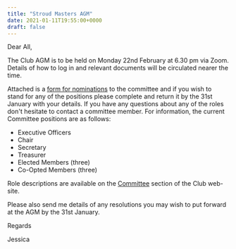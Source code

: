 ```yaml
---
title: "Stroud Masters AGM"
date: 2021-01-11T19:55:00+0000
draft: false
---
```

Dear All,

The Club AGM is to be held on Monday 22nd February at 6.30 pm via Zoom. Details of how to log in and relevant documents will be circulated nearer the time.

Attached is a [form for nominations](/images/2021/01/nominations_2021.pdf) to the committee and if you wish to stand for any of the positions please complete and return it by the 31st January with your details. If you have any questions about any of the roles don't hesitate to contact a committee member. For information, the current Committee positions are as follows:

- Executive Officers
 - Chair
 - Secretary
 - Treasurer
- Elected Members (three)
- Co-Opted Members (three)

Role descriptions are available on the [Committee](/about/committee) section of the Club web-site.

Please also send me details of any resolutions you may wish to put forward at the AGM by the 31st January.

Regards

Jessica
<!--more-->
